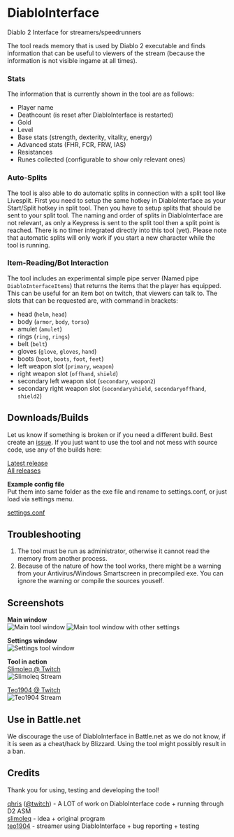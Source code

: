 # DiabloInterface

Diablo 2 Interface for streamers/speedrunners

The tool reads memory that is used by Diablo 2 executable and finds information 
that can be useful to viewers of the stream (because the information is not visible ingame at all times).

### Stats
The information that is currently shown in the tool are as follows:
 - Player name
 - Deathcount (is reset after DiabloInterface is restarted)
 - Gold
 - Level
 - Base stats (strength, dexterity, vitality, energy)
 - Advanced stats (FHR, FCR, FRW, IAS)
 - Resistances
 - Runes collected (configurable to show only relevant ones)
 
### Auto-Splits
The tool is also able to do automatic splits in connection with a split tool like Livesplit. First you need to setup the same hotkey in DiabloInterface as your Start/Split hotkey in split tool. Then you have to setup splits that should be sent to your split tool. The naming and order of splits in DiabloInterface are not relevant, as only a Keypress is sent to the split tool then a split point is reached. There is no timer integrated directly into this tool (yet). Please note that automatic splits will only work if you start a new character while the tool is running.

### Item-Reading/Bot Interaction
The tool includes an experimental simple pipe server (Named pipe `DiabloInterfaceItems`) that returns the items that the player has equipped. This can be useful for an item bot on twitch, that viewers can talk to. The slots that can be requested are, with command in brackets:

 - head (`helm`, `head`)
 - body (`armor`, `body`, `torso`)
 - amulet (`amulet`)
 - rings (`ring`, `rings`)
 - belt (`belt`)
 - gloves (`glove`, `gloves`, `hand`)
 - boots (`boot`, `boots`, `foot`, `feet`)
 - left weapon slot (`primary`, `weapon`)
 - right weapon slot (`offhand`, `shield`)
 - secondary left weapon slot (`secondary`, `weapon2`)
 - secondary right weapon slot (`secondaryshield`, `secondaryoffhand`, `shield2`)

## Downloads/Builds

Let us know if something is broken or if you need a different build. Best create an [issue](https://github.com/Zutatensuppe/DiabloInterface/issues).
If you just want to use the tool and not mess with source code, use any of the builds here:

[Latest release](https://github.com/Zutatensuppe/DiabloInterface/releases/latest)   
[All releases](https://github.com/Zutatensuppe/DiabloInterface/releases)   

**Example config file**    
Put them into same folder as the exe file and rename to settings.conf, or just load via settings menu.

[settings.conf](https://github.com/Zutatensuppe/DiabloInterface/releases/download/v0.3.0/settings.conf)

## Troubleshooting

1. The tool must be run as administrator, otherwise it cannot read the memory from another process.
2. Because of the nature of how the tool works, there might be a warning from your Antivirus/Windows Smartscreen in precompiled exe. You can ignore the warning or compile the sources youself.

## Screenshots

**Main window**  
![Main tool window](https://github.com/Zutatensuppe/DiabloInterface/raw/master/docs/assets/img/main-win-v0.3.0-1.png)
![Main tool window with other settings](https://github.com/Zutatensuppe/DiabloInterface/raw/master/docs/assets/img/main-win-v0.3.0-2.png)

**Settings window**  
![Settings tool window](https://github.com/Zutatensuppe/DiabloInterface/raw/master/docs/assets/img/settings-win-v0.3.0-1.png)

**Tool in action**  
[Slimoleq @ Twitch](https://www.twitch.tv/slimoleq)    
![Slimoleq Stream](https://github.com/Zutatensuppe/DiabloInterface/raw/master/docs/assets/img/slimoScreen.png)

[Teo1904 @ Twitch](https://www.twitch.tv/teo1904)    
![Teo1904 Stream](https://github.com/Zutatensuppe/DiabloInterface/raw/master/docs/assets/img/teoScreen.png)

## Use in Battle.net

We discourage the use of DiabloInterface in Battle.net as we do not know, if it is seen as a cheat/hack by Blizzard. Using the tool might possibly result in a ban.

## Credits

Thank you for using, testing and developing the tool! 

[qhris](https://github.com/qhris) ([@twitch](https://www.twitch.tv/queaw)) - A LOT of work on DiabloInterface code + running through D2 ASM    
[slimoleq](https://www.twitch.tv/slimoleq) - idea + original program    
[teo1904](https://www.twitch.tv/teo1904) - streamer using DiabloInterface + bug reporting + testing    
